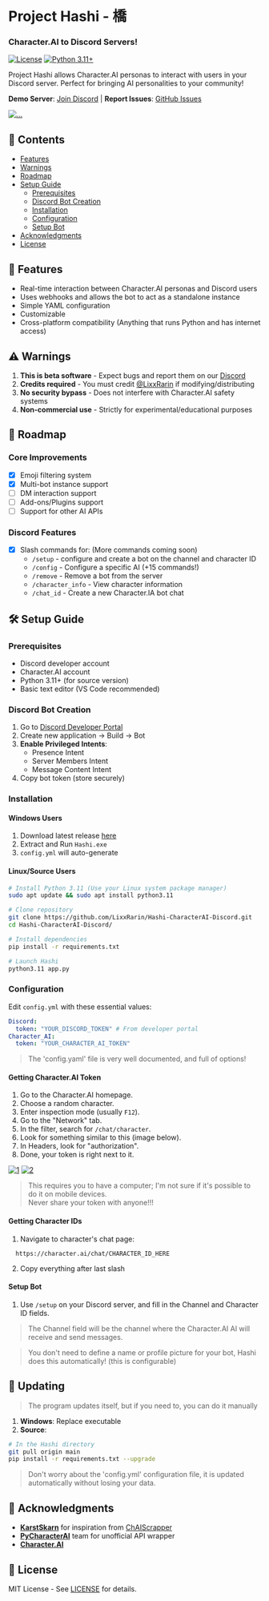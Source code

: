 # Project Hashi - 橋
### Character.AI to Discord Servers!

[![License](https://img.shields.io/badge/License-MIT-blue.svg)](https://opensource.org/licenses/MIT)  [![Python 3.11+](https://img.shields.io/badge/Python-3.11%2B-green.svg)](https://www.python.org/downloads/)
 
Project Hashi allows Character.AI personas to interact with users in your Discord server. Perfect for bringing AI personalities to your community!

**Demo Server**: [Join Discord](https://discord.gg/pPSk2g8YX2) | **Report Issues**: [GitHub Issues](https://github.com/LixxRarin/Hashi-CharacterAI-Discord/issues)

<a href="https://files.catbox.moe/uwwd6m.png"><img src="https://files.catbox.moe/uwwd6m.png" alt="..." border="0"></a>

## 📌 Contents
- [Features](#-features) 
- [Warnings](#-warnings)
- [Roadmap](#-roadmap)
- [Setup Guide](#-setup-guide)
  - [Prerequisites](#prerequisites)
  - [Discord Bot Creation](#discord-bot-creation)
  - [Installation](#installation)
  - [Configuration](#configuration)
  - [Setup Bot](#setup-bot)
- [Acknowledgments](#-acknowledgments)
- [License](#-license)

## 🌟 Features
- Real-time interaction between Character.AI personas and Discord users
- Uses webhooks and allows the bot to act as a standalone instance 
- Simple YAML configuration
- Customizable
- Cross-platform compatibility (Anything that runs Python and has internet access)

## ⚠️ Warnings
1. **This is beta software** - Expect bugs and report them on our [Discord](https://discord.gg/pPSk2g8YX2)
2. **Credits required** - You must credit [@LixxRarin](https://github.com/LixxRarin) if modifying/distributing
3. **No security bypass** - Does not interfere with Character.AI safety systems
4. **Non-commercial use** - Strictly for experimental/educational purposes

## 🚧 Roadmap
### Core Improvements
- [x] Emoji filtering system
- [x] Multi-bot instance support
- [ ] DM interaction support
- [ ] Add-ons/Plugins support
- [ ] Support for other AI APIs

### Discord Features
- [X] Slash commands for: (More commands coming soon)
  - `/setup` - configure and create a bot on the channel and character ID
  - `/config` - Configure a specific AI (+15 commands!)
  - `/remove` - Remove a bot from the server 
  - `/character_info` - View character information
  - `/chat_id` - Create a new Character.IA bot chat

## 🛠️ Setup Guide

### Prerequisites
- Discord developer account
- Character.AI account
- Python 3.11+ (for source version)
- Basic text editor (VS Code recommended)

### Discord Bot Creation
1. Go to [Discord Developer Portal](https://discord.com/developers/applications)
2. Create new application → Build → Bot
3. **Enable Privileged Intents**:
   - Presence Intent
   - Server Members Intent 
   - Message Content Intent
4. Copy bot token (store securely)

### Installation

#### Windows Users
1. Download latest release [here](https://github.com/LixxRarin/Hashi-Character_AI-Discord/releases)
2. Extract and Run `Hashi.exe`
3. `config.yml` will auto-generate

#### Linux/Source Users
```bash
# Install Python 3.11 (Use your Linux system package manager)
sudo apt update && sudo apt install python3.11

# Clone repository
git clone https://github.com/LixxRarin/Hashi-CharacterAI-Discord.git
cd Hashi-CharacterAI-Discord/

# Install dependencies 
pip install -r requirements.txt

# Launch Hashi
python3.11 app.py
```

### Configuration
Edit `config.yml` with these essential values:

```yaml
Discord:
  token: "YOUR_DISCORD_TOKEN" # From developer portal
Character_AI:
  token: "YOUR_CHARACTER_AI_TOKEN"
```
> The 'config.yaml' file is very well documented, and full of options!

#### Getting Character.AI Token

1. Go to the Character.AI homepage.  
2. Choose a random character.  
3. Enter inspection mode (usually ```F12```).  
4. Go to the "Network" tab.  
5. In the filter, search for ```/chat/character```.  
6. Look for something similar to this (image below).  
7. In Headers, look for "authorization".  
8. Done, your token is right next to it. 

 <a href="https://ibb.co/RkqGHn5q"><img src="https://i.ibb.co/ycrmsT3r/1.png" alt="1" border="0"></a>
<a href="https://ibb.co/yBSwQLNp"><img src="https://i.ibb.co/2YNDkXFS/2.png" alt="2" border="0"></a>

> This requires you to have a computer; I'm not sure if it's possible to do it on mobile devices.  
Never share your token with anyone!!!

#### Getting Character IDs
1. Navigate to character's chat page:
 ```
   https://character.ai/chat/CHARACTER_ID_HERE
   ```
2. Copy everything after last slash

#### Setup Bot
1. Use ```/setup``` on your Discord server, and fill in the Channel and Character ID fields. 

> The Channel field will be the channel where the Character.AI AI will receive and send messages.

> You don't need to define a name or profile picture for your bot, Hashi does this automatically! (this is configurable)

## 🔄 Updating

> The program updates itself, but if you need to, you can do it manually

1. **Windows**: Replace executable 
2. **Source**: 
```bash
# In the Hashi directory
git pull origin main
pip install -r requirements.txt --upgrade
```
> Don't worry about the 'config.yml' configuration file, it is updated automatically without losing your data.

## 🙏 Acknowledgments
- **[KarstSkarn](https://github.com/KarstSkarn)** for inspiration from [ChAIScrapper](https://github.com/KarstSkarn/ChAIScrapper)
- **[PyCharacterAI](https://github.com/Xtr4F/PyCharacterAI)** team for unofficial API wrapper
- **[Character.AI](https://character.ai/)**

## 📜 License
MIT License - See [LICENSE](LICENSE) for details. 
